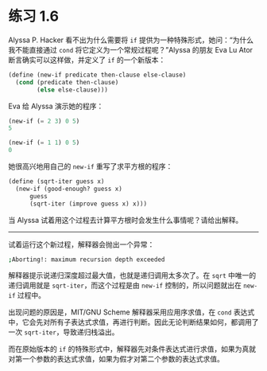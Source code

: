 # 练习 1.6

Alyssa P. Hacker 看不出为什么需要将 `if` 提供为一种特殊形式，她问：“为什么我不能直接通过 `cond` 将它定义为一个常规过程呢？”Alyssa 的朋友 Eva Lu Ator 断言确实可以这样做，并定义了 `if` 的一个新版本：

```scheme
(define (new-if predicate then-clause else-clause)
  (cond (predicate then-clause)
        (else else-clause)))
```

Eva 给 Alyssa 演示她的程序：

```scheme
(new-if (= 2 3) 0 5)
5

(new-if (= 1 1) 0 5)
0
```

她很高兴地用自己的 `new-if` 重写了求平方根的程序：

```scheme
(define (sqrt-iter guess x)
  (new-if (good-enough? guess x)
      guess
      (sqrt-iter (improve guess x) x)))
```

当 Alyssa 试着用这个过程去计算平方根时会发生什么事情呢？请给出解释。

---

试着运行这个新过程，解释器会抛出一个异常：

```bash
;Aborting!: maximum recursion depth exceeded
```

解释器提示说递归深度超过最大值，也就是递归调用太多次了。在 `sqrt` 中唯一的递归调用就是 `sqrt-iter`，而这个过程是由 `new-if` 控制的，所以问题就出在 `new-if` 过程中。

出现问题的原因是，MIT/GNU Scheme 解释器采用应用序求值，在 `cond` 表达式中，它会先对所有子表达式求值，再进行判断。因此无论判断结果如何，都调用了一次 `sqrt-iter`，导致递归栈溢出。

而在原始版本的 `if` 的特殊形式中，解释器先对条件表达式进行求值，如果为真就对第一个参数的表达式求值，如果为假才对第二个参数的表达式求值。

